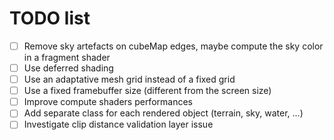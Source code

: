 # TODO list

- [ ] Remove sky artefacts on cubeMap edges, maybe compute the sky color in a fragment shader
- [ ] Use deferred shading
- [ ] Use an adaptative mesh grid instead of a fixed grid
- [ ] Use a fixed framebuffer size (different from the screen size)
- [ ] Improve compute shaders performances
- [ ] Add separate class for each rendered object (terrain, sky, water, ...)
- [ ] Investigate clip distance validation layer issue